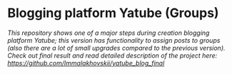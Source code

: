 # Blogging platform Yatube (Groups) #
*This repository shows one of a major steps during creation blogging platform Yatube; this version has functionality to assign posts to groups (also there are a lot of small upgrades compared to the previous version). Check out final result and read detailed description of the project here: https://github.com/Immalakhovskii/yatube_blog_final*
